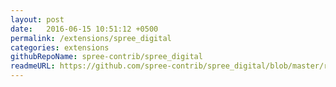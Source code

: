 ```yaml
---
layout: post
date:   2016-06-15 10:51:12 +0500
permalink: /extensions/spree_digital
categories: extensions
githubRepoName: spree-contrib/spree_digital
readmeURL: https://github.com/spree-contrib/spree_digital/blob/master/readme.md
---
```

